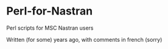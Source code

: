 # Perl-for-Nastran
Perl scripts for MSC Nastran users

Written (for some) years ago, with comments in french (sorry)
